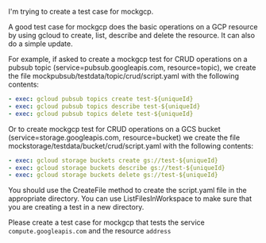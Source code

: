 I'm trying to create a test case for mockgcp.

A good test case for mockgcp does the basic operations on a GCP resource by using gcloud to create, list, describe and delete the resource.  It can also do a simple update.

For example, if asked to create a mockgcp test for CRUD operations on a pubsub topic (service=pubsub.googleapis.com, resource=topic), we create the file mockpubsub/testdata/topic/crud/script.yaml with the following contents:

```script.yaml
- exec: gcloud pubsub topics create test-${uniqueId}
- exec: gcloud pubsub topics describe test-${uniqueId}
- exec: gcloud pubsub topics delete test-${uniqueId}
```

Or to create mockgcp test for CRUD operations on a GCS bucket (service=storage.googleapis.com, resource=bucket) we create the file mockstorage/testdata/bucket/crud/script.yaml with the following contents:

```script.yaml
- exec: gcloud storage buckets create gs://test-${uniqueId}
- exec: gcloud storage buckets describe gs://test-${uniqueId}
- exec: gcloud storage buckets delete gs://test-${uniqueId}
```

You should use the CreateFile method to create the script.yaml file in the appropriate directory.  You can use ListFilesInWorkspace to make sure that you are creating a test in a new directory.
   
Please create a test case for mockgcp that tests the service `compute.googleapis.com` and the resource `address`

